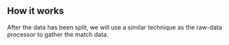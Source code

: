 ## How it works
After the data has been split, we will use a similar technique as the raw-data processor to gather the match data.